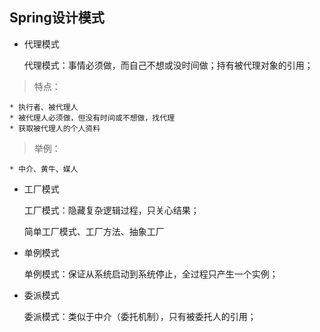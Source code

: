Spring设计模式
---

* 代理模式
  
   代理模式：事情必须做，而自己不想或没时间做；持有被代理对象的引用；
>特点：

    * 执行者、被代理人
    * 被代理人必须做，但没有时间或不想做，找代理
    * 获取被代理人的个人资料
>举例：

    * 中介、黄牛、媒人
    
* 工厂模式

  工厂模式：隐藏复杂逻辑过程，只关心结果；
  
  简单工厂模式、工厂方法、抽象工厂
  
  
* 单例模式
  
  单例模式：保证从系统启动到系统停止，全过程只产生一个实例；
  
* 委派模式
  
  委派模式：类似于中介（委托机制），只有被委托人的引用；